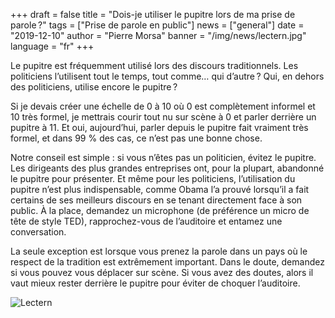 +++
draft = false
title = "Dois-je utiliser le pupitre lors de ma prise de parole ?"
tags = ["Prise de parole en public"]
news = ["general"]
date = "2019-12-10"
author = "Pierre Morsa"
banner = "/img/news/lectern.jpg"
language = "fr"
+++

Le pupitre est fréquemment utilisé lors des discours traditionnels. Les politiciens l’utilisent tout le temps, tout comme… qui d’autre ? Qui, en dehors des politiciens, utilise encore le pupitre ?

Si je devais créer une échelle de 0 à 10 où 0 est complètement informel et 10 très formel, je mettrais courir tout nu sur scène à 0 et parler derrière un pupitre à 11. Et oui, aujourd’hui, parler depuis le pupitre fait vraiment très formel, et dans 99 % des cas, ce n’est pas une bonne chose.

Notre conseil est simple : si vous n’êtes pas un politicien, évitez le pupitre. Les dirigeants des plus grandes entreprises ont, pour la plupart, abandonné le pupitre pour présenter. Et même pour les politiciens, l’utilisation du pupitre n’est plus indispensable, comme Obama l’a prouvé lorsqu’il a fait certains de ses meilleurs discours en se tenant directement face à son public. À la place, demandez un microphone (de préférence un micro de tête de style TED), rapprochez-vous de l’auditoire et entamez une conversation.

La seule exception est lorsque vous prenez la parole dans un pays où le respect de la tradition est extrêmement important. Dans le doute, demandez si vous pouvez vous déplacer sur scène. Si vous avez des doutes, alors il vaut mieux rester derrière le pupitre pour éviter de choquer l’auditoire.

![Lectern](/img/news/lectern.jpg)